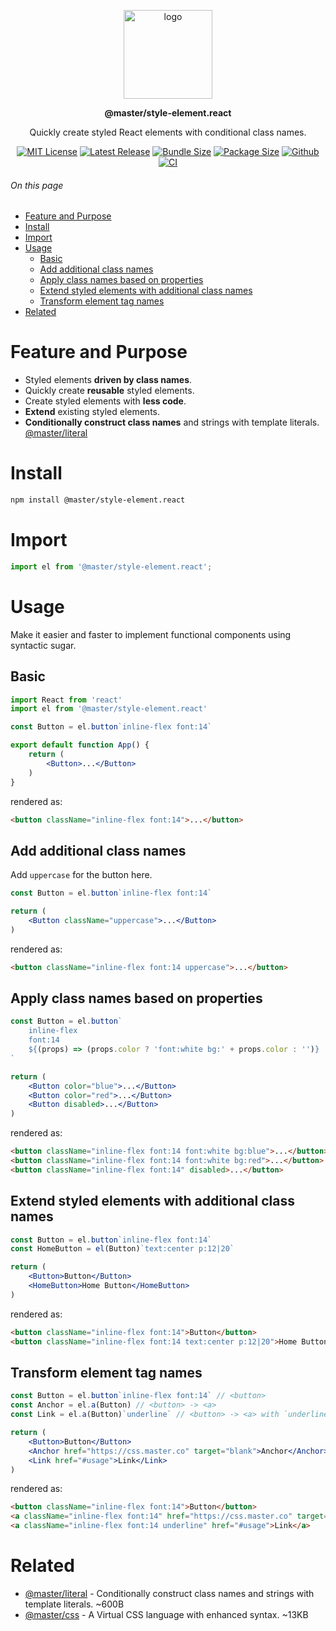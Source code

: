 <br><br>
<div align="center">

<p align="center">
    <img src="https://raw.githubusercontent.com/master-co/package/document/images/logo-and-text.svg" alt="logo" width="142">
</p>
<p align="center">
    <b><!-- name -->@master/style-element.react<!----></b>
</p>
<p align="center"><!-- package.description -->Quickly create styled React elements with conditional class names.<!----></p>
<p align="center">
<!-- badges.map((badge) => `\n[![${badge.alt}](${badge.src})](${badge.href})`).join('&nbsp;')-->

[![MIT License](https://flat.badgen.net/github/license/master-co/style-element.react?color=yellow)](https://github.com/master-co/css/blob/main/LICENSE)
[![Latest Release](https://flat.badgen.net/npm/v/@master/style-element.react?icon=npm&label&color=yellow)](https://www.npmjs.com/package/@master/style-element.react)
[![Bundle Size](https://flat.badgen.net/bundlephobia/minzip/@master/style-element.react?icon=packagephobia&label&color=yellow)](https://bundlephobia.com/package/@master/style-element.react 'gzip bundle size (including dependencies)')
[![Package Size](https://flat.badgen.net/badgesize/brotli/https://cdn.jsdelivr.net/npm/@master/style-element.react?icon=jsdelivr&label&color=yellow)](https://unpkg.com/@master/style-element.react 'brotli package size (without dependencies)')
[![Github](https://flat.badgen.net/badge/icon/master-co%2Fstyle-element.react?icon=github&label&color=yellow)](https://github.com/master-co/style-element.react)
[![CI](https://flat.badgen.net/github/status/master-co/style-element.react/main/ci/circleci?icon=circleci)](https://circleci.com/gh/master-co/workflows/style-element.react/tree/main)
<!-- -->
</p>
</div>

###### On this page

- [Feature and Purpose](#feature-and-purpose)
- [Install](#install)
- [Import](#import)
- [Usage](#usage)
  - [Basic](#basic)
  - [Add additional class names](#add-additional-class-names)
  - [Apply class names based on properties](#apply-class-names-based-on-properties)
  - [Extend styled elements with additional class names](#extend-styled-elements-with-additional-class-names)
  - [Transform element tag names](#transform-element-tag-names)
- [Related](#related)

# Feature and Purpose
- Styled elements **driven by class names**.
- Quickly create **reusable** styled elements.
- Create styled elements with **less code**.
- **Extend** existing styled elements.
- **Conditionally construct class names** and strings with template literals. [@master/literal](https://github.com/master-co/literal)

# Install

```sh
npm install @master/style-element.react
```

# Import
```js
import el from '@master/style-element.react';
```

# Usage
Make it easier and faster to implement functional components using syntactic sugar.

## Basic
```jsx
import React from 'react'
import el from '@master/style-element.react'

const Button = el.button`inline-flex font:14`

export default function App() {
    return (
        <Button>...</Button>
    )
}
```
rendered as:
```html
<button className="inline-flex font:14">...</button>
```

## Add additional class names
Add `uppercase` for the button here.
```jsx
const Button = el.button`inline-flex font:14`

return (
    <Button className="uppercase">...</Button>
)
```
rendered as:
```html
<button className="inline-flex font:14 uppercase">...</button>
```

## Apply class names based on properties
```jsx
const Button = el.button`
    inline-flex
    font:14
    ${(props) => (props.color ? 'font:white bg:' + props.color : '')}
`

return (
    <Button color="blue">...</Button>
    <Button color="red">...</Button>
    <Button disabled>...</Button>
)
```
rendered as:
```html
<button className="inline-flex font:14 font:white bg:blue">...</button>
<button className="inline-flex font:14 font:white bg:red">...</button>
<button className="inline-flex font:14" disabled>...</button>
```

## Extend styled elements with additional class names
```jsx
const Button = el.button`inline-flex font:14`
const HomeButton = el(Button)`text:center p:12|20`

return (
    <Button>Button</Button>
    <HomeButton>Home Button</HomeButton>
)
```
rendered as:
```html
<button className="inline-flex font:14">Button</button>
<button className="inline-flex font:14 text:center p:12|20">Home Button</button>
```

## Transform element tag names
```jsx
const Button = el.button`inline-flex font:14` // <button>
const Anchor = el.a(Button) // <button> -> <a>
const Link = el.a(Button)`underline` // <button> -> <a> with `underline`

return (
    <Button>Button</Button>
    <Anchor href="https://css.master.co" target="blank">Anchor</Anchor>
    <Link href="#usage">Link</Link>
)
```
rendered as:
```html
<button className="inline-flex font:14">Button</button>
<a className="inline-flex font:14" href="https://css.master.co" target="blank">Anchor</a>
<a className="inline-flex font:14 underline" href="#usage">Link</a>
```

# Related
- [@master/literal](https://github.com/master-co/literal) - Conditionally construct class names and strings with template literals. ~600B
- [@master/css](https://github.com/master-co/css) - A Virtual CSS language with enhanced syntax. ~13KB